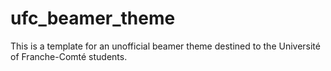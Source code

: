 # ufc_beamer_theme
This is a template for an unofficial beamer theme destined to the Université of Franche-Comté students.
